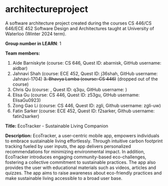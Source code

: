 # architectureproject
A software architecture project created during the courses CS 446/CS 646/ECE 452 	Software Design and Architectures taught at University of Waterloo (Winter 2024 term).

**Group number in LEARN**: 1

**Team members:** 
1. Aide Barniskyte (course: CS 646, Quest ID: abarnisk, GitHub username: aidbar)
2. Jahnavi Shah (course: ECE 452, Quest ID: j36shah, GitHub username: Jahnavi-1704)
~~3. Bhavya Lamba (course: CS 446)~~ (dropped out of the course)
3. Chris Qu (course: , Quest ID: q3qu, GitHub username: )
4. Elisa Gu (course: CS 446, Quest ID: z53gu, GtHub username: ElisaGu0923)
5. Zong Gao Li (course: CS 446, Quest ID: zgli, Github username: zgli-uw)
6. Fatin Sarker (course: ECE 452, Quest ID: f2sarker, Github username: fatin2sarker)

**Title:** EcoTracker - Sustainable Living Companion

**Description:**
EcoTracker, a user-centric mobile app, empowers individuals to embrace sustainable living effortlessly. Through intuitive carbon footprint tracking fueled by user inputs, the app delivers personalized recommendations for minimizing environmental impact. In addition, EcoTracker introduces engaging community-based eco-challenges, fostering a collective commitment to sustainable practices. The app also provides the user with educational materials such as videos, articles and quizzes. The app aims to raise awareness about eco-friendly practices and make sustainable living accessible to a broad user base. 
